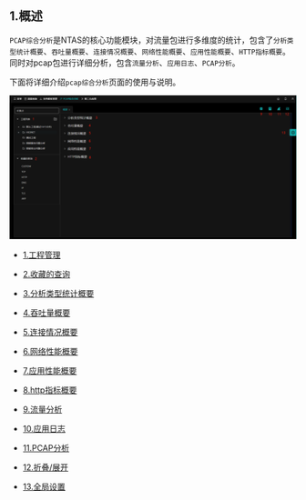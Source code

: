 ## 1.概述<!-- {docsify-ignore-all} -->

`PCAP综合分析`是NTAS的核心功能模块，对流量包进行多维度的统计，包含了`分析类型统计概要`、`吞吐量概要`、`连接情况概要`、`网络性能概要`、`应用性能概要`、`HTTP指标概要`。同时对pcap包进行详细分析，包含`流量分析`、`应用日志`、`PCAP分析`。

下面将详细介绍`pcap综合分析`页面的使用与说明。

![image-20230728153428482](./img/01-pcap综合分析首页.png)



- [1.工程管理](/zh-cn/analysis/project)

- [2.收藏的查询](/zh-cn/analysis/query)

- [3.分析类型统计概要](zh-cn/analysis/statInfo) 

- [4.吞吐量概要](zh-cn/analysis/throughput) 

- [5.连接情况概要](zh-cn/analysis/connection) 

- [6.网络性能概要](zh-cn/analysis/net) 

- [7.应用性能概要](zh-cn/analysis/appInfo) 

- [8.http指标概要](zh-cn/analysis/http) 

- [9.流量分析](zh-cn/analysis/flow) 

- [10.应用日志](zh-cn/analysis/appLog) 

- [11.PCAP分析](zh-cn/analysis/pcap) 

- [12.折叠/展开](zh-cn/analysis/window) 

- [13.全局设置](zh-cn/analysis/setting) 
